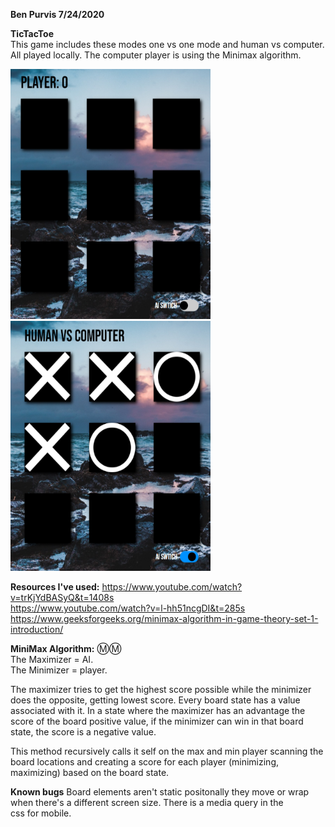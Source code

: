 **Ben Purvis
7/24/2020**

**TicTacToe**   
This game includes these modes one vs one mode and human vs computer. 
All played locally. The computer player is using the Minimax algorithm.



 <img src="assets/OneVsOne.PNG" width="320" height="400">  <img src="assets/HvsAI.PNG" width="320" height="400">


**Resources I've used:** 
https://www.youtube.com/watch?v=trKjYdBASyQ&t=1408s   
https://www.youtube.com/watch?v=l-hh51ncgDI&t=285s    
https://www.geeksforgeeks.org/minimax-algorithm-in-game-theory-set-1-introduction/

**MiniMax Algorithm:** Ⓜ️Ⓜ️  
The Maximizer = AI.  
The Minimizer = player.  

The maximizer tries to get the highest score possible while the
minimizer does the opposite, getting lowest score. 
Every board state has a value associated with it. In a state where the
maximizer has an advantage the score of the board positive value, if the 
minimizer can win in that board state, the score is a negative value.

This method recursively calls it self on the max and min player scanning the 
board locations and creating a score for each player (minimizing, maximizing) based
on the board state.

**Known bugs**
Board elements aren't static positonally they move or wrap  
when there's a different screen size. There is a media query in the  
css for mobile.

